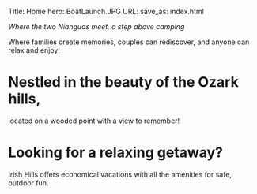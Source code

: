 Title: Home
hero: BoatLaunch.JPG
URL:
save_as: index.html


*Where the two Nianguas meet, a step above camping*

Where families create memories, couples can rediscover, and anyone can relax and enjoy!

# Nestled in the beauty of the Ozark hills,

located on a wooded point with a view to remember!

# Looking for a relaxing getaway?

Irish Hills offers economical vacations with all the amenities for safe, outdoor fun.

